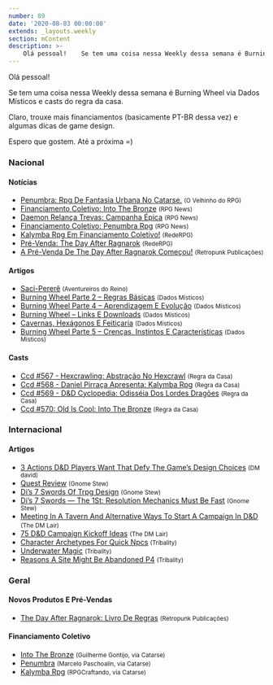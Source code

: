 ```yaml
---
number: 89
date: '2020-08-03 00:00:00'
extends: _layouts.weekly
section: mContent
description: >-
    Olá pessoal!    Se tem uma coisa nessa Weekly dessa semana é Burning Wheel via Dados Místicos e casts do regra da casa.    Claro, trouxe mais financiamentos (basicamente PT-BR dessa vez) e algumas dicas de game design.    Espero que gostem. Até a próxima =)
---
```


Olá pessoal!

Se tem uma coisa nessa Weekly dessa semana é Burning Wheel via Dados Místicos e casts do regra da casa.

Claro, trouxe mais financiamentos (basicamente PT-BR dessa vez) e algumas dicas de game design.

Espero que gostem. Até a próxima =)

### Nacional

#### Notícias

- [Penumbra: Rpg De Fantasia Urbana No Catarse.] <small>(O Velhinho do RPG)</small>
- [Financiamento Coletivo: Into The Bronze] <small>(RPG News)</small>
- [Daemon Relança Trevas: Campanha Épica] <small>(RPG News)</small>
- [Financiamento Coletivo: Penumbra Rpg] <small>(RPG News)</small>
- [Kalymba Rpg Em Financiamento Coletivo!] <small>(RedeRPG)</small>
- [Pré-Venda: The Day After Ragnarok] <small>(RedeRPG)</small>
- [A Pré-Venda De The Day After Ragnarok Começou!] <small>(Retropunk Publicações)</small>

#### Artigos

- [Saci-Pererê] <small>(Aventureiros do Reino)</small>
- [Burning Wheel Parte 2 – Regras Básicas] <small>(Dados Místicos)</small>
- [Burning Wheel Parte 4 – Aprendizagem E Evolução] <small>(Dados Místicos)</small>
- [Burning Wheel – Links E Downloads] <small>(Dados Místicos)</small>
- [Cavernas, Hexágonos E Feitiçaria] <small>(Dados Místicos)</small>
- [Burning Wheel Parte 5 – Crenças, Instintos E Características] <small>(Dados Místicos)</small>

#### Casts

- [Ccd #567 - Hexcrawling: Abstração No Hexcrawl] <small>(Regra da Casa)</small>
- [Ccd #568 - Daniel Pirraça Apresenta: Kalymba Rpg] <small>(Regra da Casa)</small>
- [Ccd #569 - D&amp;D Cyclopedia: Odisséia Dos Lordes Dragões] <small>(Regra da Casa)</small>
- [Ccd #570: Old Is Cool: Into The Bronze] <small>(Regra da Casa)</small>

### Internacional

#### Artigos

- [3 Actions D&amp;D Players Want That Defy The Game’s Design Choices] <small>(DM david)</small>
- [Quest Review] <small>(Gnome Stew)</small>
- [Di’s 7 Swords Of Trpg Design] <small>(Gnome Stew)</small>
- [Di’s 7 Swords — The 1St: Resolution Mechanics Must Be Fast] <small>(Gnome Stew)</small>
- [Meeting In A Tavern And Alternative Ways To Start A Campaign In D&amp;D] <small>(The DM Lair)</small>
- [75 D&amp;D Campaign Kickoff Ideas] <small>(The DM Lair)</small>
- [Character Archetypes For Quick Npcs] <small>(Tribality)</small>
- [Underwater Magic] <small>(Tribality)</small>
- [Reasons A Site Might Be Abandoned P4] <small>(Tribality)</small>

### Geral

#### Novos Produtos E Pré-Vendas

- [The Day After Ragnarok: Livro De Regras] <small>(Retropunk Publicações)</small>

#### Financiamento Coletivo

- [Into The Bronze] <small>(Guilherme Gontijo, via Catarse)</small>
- [Penumbra] <small>(Marcelo Paschoalin, via Catarse)</small>
- [Kalymba Rpg] <small>(RPGCraftando, via Catarse)</small>


[Ccd #567 - Hexcrawling: Abstração No Hexcrawl]: https://regradacasa.podbean.com/e/ccd-567-hexcrawling-abstracao-no-hexcrawl/
[3 Actions D&amp;D Players Want That Defy The Game’s Design Choices]: https://dmdavid.com/tag/3-actions-dd-players-want-that-defy-the-games-design-choices/
[Meeting In A Tavern And Alternative Ways To Start A Campaign In D&amp;D]: https://www.thedmlair.com/2020/07/28/meeting-in-a-tavern-and-alternative-ways-to-start-a-campaign-in-dd/
[Quest Review]: https://gnomestew.com/quest-review/
[Burning Wheel Parte 2 – Regras Básicas]: https://dadosmisticos.com/2020/07/28/burning-wheel-parte-2-regras-basicas/
[Financiamento Coletivo: Into The Bronze]: https://newsrpg.wordpress.com/2020/07/29/financiamento-coletivo-into-the-bronze/
[Into The Bronze]: https://www.catarse.me/intothebronze
[Kalymba Rpg Em Financiamento Coletivo!]: https://www.rederpg.com.br/2020/07/28/kalymba-rpg-em-financiamento-coletivo/
[Kalymba Rpg]: https://www.catarse.me/kalymbarpg
[Character Archetypes For Quick Npcs]: https://www.tribality.com/2020/07/28/character-archetypes-for-quick-npcs/
[Ccd #568 - Daniel Pirraça Apresenta: Kalymba Rpg]: https://regradacasa.podbean.com/e/ccd-568-daniel-pirraca-apresenta-kalymba-rpg/
[Di’s 7 Swords Of Trpg Design]: https://gnomestew.com/dis-7-swords-of-trpg-design/
[Daemon Relança Trevas: Campanha Épica]: https://newsrpg.wordpress.com/2020/07/30/daemon-relanca-trevas-campanha-epica/
[Burning Wheel Parte 4 – Aprendizagem E Evolução]: https://dadosmisticos.com/2020/07/30/burning-wheel-parte-4-aprendizagem-e-evolucao/
[Ccd #569 - D&amp;D Cyclopedia: Odisséia Dos Lordes Dragões]: https://regradacasa.podbean.com/e/ccd-569-dd-cyclopedia-odisseia-dos-lordes-dragoes/
[Underwater Magic]: https://www.tribality.com/2020/07/30/underwater-magic/
[Ccd #570: Old Is Cool: Into The Bronze]: https://regradacasa.podbean.com/e/ccd-570-old-is-cool-into-the-bronze/
[Di’s 7 Swords — The 1St: Resolution Mechanics Must Be Fast]: https://gnomestew.com/dis-7-swords-the-1st-resolution-mechanics-must-be-fast/
[Burning Wheel – Links E Downloads]: https://dadosmisticos.com/2020/07/31/burning-wheel-links-e-downloads/
[A Pré-Venda De The Day After Ragnarok Começou!]: https://retropunk.com.br/editora/a-pre-venda-de-the-day-after-ragnarok-comecou/
[The Day After Ragnarok: Livro De Regras]: https://retropunk.com.br/loja/362-the-day-after-ragnarok-livro-de-regras.html
[Pré-Venda: The Day After Ragnarok]: https://newsrpg.wordpress.com/2020/08/01/pre-venda-the-day-after-ragnarok/
[75 D&amp;D Campaign Kickoff Ideas]: https://www.thedmlair.com/2020/08/01/75-dd-campaign-kickoff-ideas/
[Saci-Pererê]: https://aventureirosdosreinos.com/saci-perere/
[Cavernas, Hexágonos E Feitiçaria]: https://dadosmisticos.com/2020/08/01/cavernas-hexagonos-e-feiticaria/
[Financiamento Coletivo: Penumbra Rpg]: https://newsrpg.wordpress.com/2020/08/03/financiamento-coletivo-penumbra-rpg/
[Penumbra]: https://www.catarse.me/penumbrarpg
[Penumbra: Rpg De Fantasia Urbana No Catarse.]: https://ovelhinhodorpg.wordpress.com/2020/08/02/penumbra-rpg-de-fantasia-urbana-no-catarse/
[Reasons A Site Might Be Abandoned P4]: https://www.tribality.com/2020/08/03/reasons-a-site-might-be-abandoned-p4/
[Burning Wheel Parte 5 – Crenças, Instintos E Características]: https://dadosmisticos.com/2020/08/03/burning-wheel-parte-5-crencas-instintos-e-caracteristicas/
